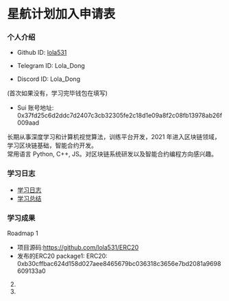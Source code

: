 # 星航计划加入申请表

### 个人介绍

* Github ID: [lola531](https://github.com/lola531)

* Telegram ID: Lola_Dong

* Discord ID: Lola_Dong

(首次如果没有，学习完毕钱包在填写)
* Sui 账号地址: 0x37fd25c6d2ddc7d2407c3cb32305fe2c18d1e09a8f2c08fb13978ab26f009aad

长期从事深度学习和计算机视觉算法，训练平台开发，2021 年进入区块链领域，学习区块链基础，智能合约开发。  
常用语言 Python, C++, JS。对区块链系统研发以及智能合约编程方向感兴趣。

### 学习日志

- [学习日志](journal.md)
- [学习总结](summary.md)

### 学习成果

Roadmap  1  
- 项目源码:https://github.com/lola531/ERC20
- 发布的ERC20
package1: ERC20: 0xb30cffbac624d158d027aee8465679bc036318c3656e7bd2081a9698609133a0


2.


3. 

